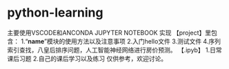 # python-learning
主要使用VSCODE和ANCONDA JUPYTER NOTEBOOK 实现
【project】里包含：
1.“__name__”模块的使用方法以及注意事项
2.入门hello文件
3.测试文件
4.序列索引查找，八皇后排序问题，人工智能神经网络进行房价预测。
【.ipyb】
1.日常课后习题
2.自己的课后学习以及练习
仅供参考，欢迎讨论。
